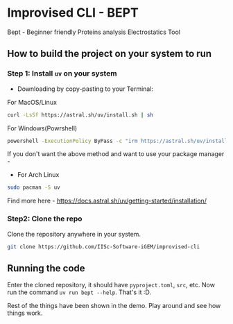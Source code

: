 # Improvised CLI - BEPT

Bept - Beginner friendly Proteins analysis Electrostatics Tool

## How to build the project on your system to run

### Step 1: Install `uv` on your system

- Downloading by copy-pasting to your Terminal:

For MacOS/Linux

```bash
curl -LsSf https://astral.sh/uv/install.sh | sh
```

For Windows(Powrshell)

```bash
powershell -ExecutionPolicy ByPass -c "irm https://astral.sh/uv/install.ps1 | iex"
```

If you don't want the above method and want to use your package manager -

- For Arch Linux

```bash
sudo pacman -S uv
```

Find more here - https://docs.astral.sh/uv/getting-started/installation/

### Step2: Clone the repo

Clone the repository anywhere in your system.

```bash
git clone https://github.com/IISc-Software-iGEM/improvised-cli
```

## Running the code

Enter the cloned repository, it should have `pyproject.toml`, `src`, etc. Now run the command `uv run bept --help`. That's it :D.

Rest of the things have been shown in the demo. Play around and see how things work.
